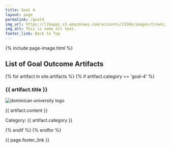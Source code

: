 ```yaml
---
title: Goal 4
layout: page
permalink: /goal4
img_url: https://libapps.s3.amazonaws.com/accounts/13366/images/CrownLibraryBanner5.jpg
img_alt: This is some alt text.
footer_link: Back to Top
---
```

{% include page-image.html %}

<h2>List of Goal Outcome Artifacts</h2>
{% for artifact in site.artifacts %}
{% if artifact.category == 'goal-4' %}
<h3>{{ artifact.title }}</h3>
<p><img src="{{ artifact.image }}" alt="dominican university logo"/></p>
<p>{{ artifact.content }}</p>
<p>Category: {{ artifact.category }}</p>
{% endif %}
{% endfor %}

{{ page.footer_link }}
